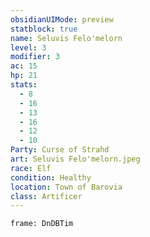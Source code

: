 ```yaml
---
obsidianUIMode: preview
statblock: true
name: Seluvis Felo'melorn
level: 3
modifier: 3
ac: 15
hp: 21
stats:
  - 8
  - 16
  - 13
  - 16
  - 12
  - 10
Party: Curse of Strahd
art: Seluvis Felo'melorn.jpeg
race: Elf
condition: Healthy
location: Town of Barovia
class: Artificer
---
```

```custom-frames
frame: DnDBTim
```